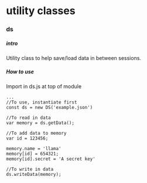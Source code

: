 # utility classes

### ds
##### intro
Utility class to help save/load data in between sessions.

##### How to use
Import in ds.js at top of module
```const DS = require('./helper/ds.js')
...
//To use, instantiate first
const ds = new DS('example.json')

//To read in data
var memory = ds.getData();

//To add data to memory
var id = 123456;

memory.name = 'llama'
memory[id] = 654321;
memory[id].secret = 'A secret key'

//To write in data
ds.writeData(memory);

